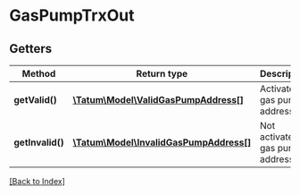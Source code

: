 # GasPumpTrxOut

## Getters

Method | Return type | Description | Notes
------------ | ------------- | ------------- | -------------
**getValid()** | [**\Tatum\Model\ValidGasPumpAddress[]**](ValidGasPumpAddress.md) | Activated gas pump addresses | [optional]
**getInvalid()** | [**\Tatum\Model\InvalidGasPumpAddress[]**](InvalidGasPumpAddress.md) | Not activated gas pump addresses | [optional]

[[Back to Index]](../index.md)
